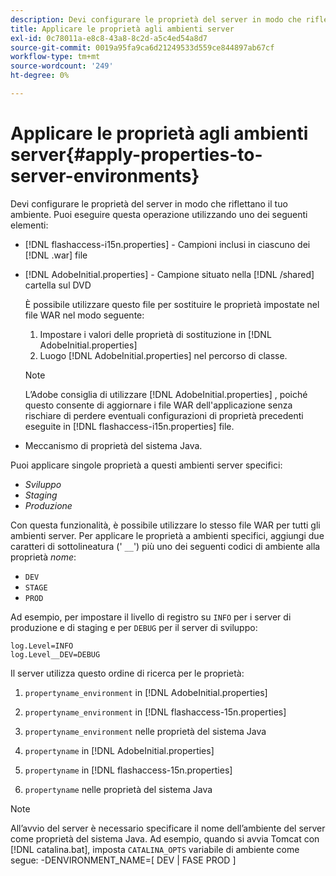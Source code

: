 ```yaml
---
description: Devi configurare le proprietà del server in modo che riflettano il tuo ambiente. Puoi eseguire questa operazione utilizzando uno dei seguenti elementi
title: Applicare le proprietà agli ambienti server
exl-id: 0c78011a-e8c8-43a8-8c2d-a5c4ed54a8d7
source-git-commit: 0019a95fa9ca6d21249533d559ce844897ab67cf
workflow-type: tm+mt
source-wordcount: '249'
ht-degree: 0%

---
```


# Applicare le proprietà agli ambienti server{#apply-properties-to-server-environments}

Devi configurare le proprietà del server in modo che riflettano il tuo ambiente. Puoi eseguire questa operazione utilizzando uno dei seguenti elementi:

* [!DNL flashaccess-i15n.properties] - Campioni inclusi in ciascuno dei [!DNL .war] file

* [!DNL AdobeInitial.properties] - Campione situato nella [!DNL /shared] cartella sul DVD

   È possibile utilizzare questo file per sostituire le proprietà impostate nel file WAR nel modo seguente:

   1. Impostare i valori delle proprietà di sostituzione in [!DNL AdobeInitial.properties]
   1. Luogo [!DNL AdobeInitial.properties] nel percorso di classe.

   >[!NOTE]
   >
   >L’Adobe consiglia di utilizzare [!DNL AdobeInitial.properties] , poiché questo consente di aggiornare i file WAR dell&#39;applicazione senza rischiare di perdere eventuali configurazioni di proprietà precedenti eseguite in [!DNL flashaccess-i15n.properties] file.

* Meccanismo di proprietà del sistema Java.

Puoi applicare singole proprietà a questi ambienti server specifici:

* *Sviluppo*
* *Staging*
* *Produzione*

Con questa funzionalità, è possibile utilizzare lo stesso file WAR per tutti gli ambienti server. Per applicare le proprietà a ambienti specifici, aggiungi due caratteri di sottolineatura (&#39; `__`&#39;) più uno dei seguenti codici di ambiente alla proprietà *nome*:

* `DEV`
* `STAGE`
* `PROD`

<!--<a id="example_A7A58E3EE8DA4114B4F7A9EEB69D50CA"></a>-->

Ad esempio, per impostare il livello di registro su `INFO` per i server di produzione e di staging e per `DEBUG` per il server di sviluppo:

```
log.Level=INFO  
log.Level__DEV=DEBUG 
```

Il server utilizza questo ordine di ricerca per le proprietà:

1. `propertyname_environment` in [!DNL AdobeInitial.properties]

1. `propertyname_environment` in [!DNL flashaccess-15n.properties]

1. `propertyname_environment` nelle proprietà del sistema Java
1. `propertyname` in [!DNL AdobeInitial.properties]

1. `propertyname` in [!DNL flashaccess-15n.properties]

1. `propertyname` nelle proprietà del sistema Java

>[!NOTE]
>
>All’avvio del server è necessario specificare il nome dell’ambiente del server come proprietà del sistema Java. Ad esempio, quando si avvia Tomcat con [!DNL catalina.bat], imposta `CATALINA_OPTS` variabile di ambiente come segue:
>-DENVIRONMENT_NAME=[ DEV | FASE PROD ]
